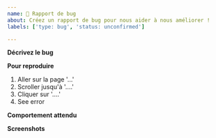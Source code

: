 ```yaml
---
name: 🐞 Rapport de bug
about: Créez un rapport de bug pour nous aider à nous améliorer !
labels: ['type: bug', 'status: unconfirmed']

---
```


<!-- 🚨🚨🚨 NE SUPPRIMEZ PAS CE MODÈLE 🚨🚨🚨 -->
<!-- Il nous est utile pour que vous donniez un maximum d'informations et que le bug puisse être rapidement réglé. -->

**Décrivez le bug**
<!-- Une description claire et concise du bug. -->

**Pour reproduire**
<!-- Étapes pour reproduire le bug: -->
1. Aller sur la page '...'
1. Scroller jusqu'à '....'
1. Cliquer sur '....'
1. See error

**Comportement attendu**
<!-- Une description claire et concise de ce qui aurait du se passer. -->

**Screenshots**
<!-- Si possible, mettez un screenshot du bug ou une vidéo de la reproduction. -->
